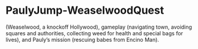# PaulyJump-WeaselwoodQuest
(Weaselwood, a knockoff Hollywood), gameplay (navigating town, avoiding squares and authorities, collecting weed for health and special bags for lives), and Pauly’s mission (rescuing babes from Encino Man).
